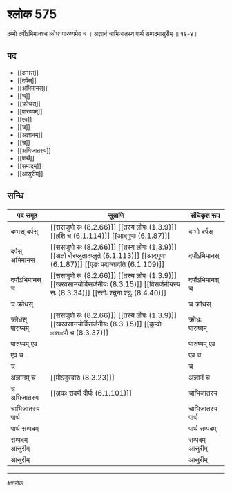 # श्लोक 575

दम्भो दर्पोऽभिमानश्च क्रोधः पारुष्यमेव च ।
अज्ञानं चाभिजातस्य पार्थ सम्पदमासुरीम् ॥ १६-४॥


## पद 

- [[दम्भस्]]
- [[दर्पस्]]
- [[अभिमानस्]]
- [[च]]
- [[क्रोधस्]]
- [[पारुष्यम्]]
- [[एव]]
- [[च]]
- [[अज्ञानम्]]
- [[च]]
- [[अभिजातस्य]]
- [[पार्थ]]
- [[सम्पदम्]]
- [[आसुरीम्]]

## सन्धि

| पद समूह | सूत्राणि | संधिकृत रूप |
| ----- | ----- | ----- |
| दम्भस् दर्पस् |  [[ससजुषो रुः (8.2.66)]] [[तस्य लोपः (1.3.9)]] [[हशि च (6.1.114)]] [[आद्गुणः (6.1.87)]] | दम्भो दर्पस् |
| दर्पस् अभिमानस् |  [[ससजुषो रुः (8.2.66)]] [[तस्य लोपः (1.3.9)]] [[अतो रोरप्लुतादप्लुते (6.1.113)]] [[आद्गुणः (6.1.87)]] [[एङः पदान्तादति (6.1.109)]] | दर्पोऽभिमानस् |
| दर्पोऽभिमानस् च |  [[ससजुषो रुः (8.2.66)]] [[तस्य लोपः (1.3.9)]] [[खरवसानयोर्विसर्जनीयः (8.3.15)]] [[विसर्जनीयस्य सः (8.3.34)]] [[स्तोः श्चुना श्चुः (8.4.40)]] | दर्पोऽभिमानश् च |
| च क्रोधस् |  | च क्रोधस् |
| क्रोधस् पारुष्यम् |  [[ससजुषो रुः (8.2.66)]] [[तस्य लोपः (1.3.9)]] [[खरवसानयोर्विसर्जनीयः (8.3.15)]] [[कुप्वोः ≍क≍पौ च (8.3.37)]] | क्रोधः पारुष्यम् |
| पारुष्यम् एव |  | पारुष्यम् एव |
| एव च |  | एव च |
| च |  | च |
| अज्ञानम् च |  [[मोऽनुस्वारः (8.3.23)]] | अज्ञानं च |
| च अभिजातस्य |  [[अकः सवर्णे दीर्घः (6.1.101)]] | चाभिजातस्य |
| चाभिजातस्य पार्थ |  | चाभिजातस्य पार्थ |
| पार्थ सम्पदम् |  | पार्थ सम्पदम् |
| सम्पदम् आसुरीम् |  | सम्पदम् आसुरीम् |
| आसुरीम् |  | आसुरीम् |


---

#श्लोक